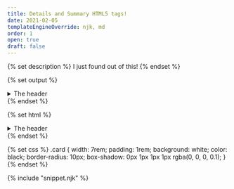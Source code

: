 ```yaml
---
title: Details and Summary HTML5 tags!
date: 2021-02-05
templateEngineOverride: njk, md
order: 1
open: true
draft: false
---
```

<!-- based on https://11ty.rocks/posts/eleventy-templating-static-code-demos/ -->

{% set description %}
I just found out of this!
{% endset %}

{% set output %}
<details class="card">
    <summary>The header</summary>

    The body
</details>
{% endset %}

{% set html %}
<details class="card">
    <summary>The header</summary>

    The body
</details>
{% endset %}

{% set css %}
.card {
    width: 7rem;
    padding: 1rem;
    background: white;
    color: black;
    border-radius: 10px;
    box-shadow: 0px 1px 1px 1px rgba(0, 0, 0, 0.1);
}
{% endset %}

{% include "snippet.njk" %}